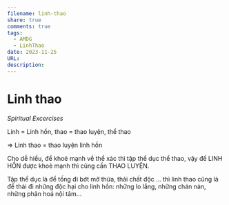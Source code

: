 ```yaml
---
filename: linh-thao
share: true
comments: true
tags:
  - AMDG
  - LinhThao
date: 2023-11-25
URL: 
description: 
---
```

# Linh thao
*Spiritual Excercises*

Linh = Linh hồn, thao = thao luyện, thể thao

=> Linh thao = thao luyện linh hồn

Cho dễ hiểu, để khoẻ mạnh về thể xác thì tập thể dục thể thao, vậy để LINH HỒN được khoẻ mạnh thì cũng cần THAO LUYỆN.

Tập thể dục là để tống đi bớt mỡ thừa, thải chất độc ... thì linh thao cũng là để thải đi những độc hại cho linh hồn: những lo lắng, những chán nản, những phân hoá nội tâm...


